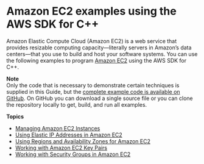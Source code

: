# Amazon EC2 examples using the AWS SDK for C\+\+<a name="examples-ec2"></a>

Amazon Elastic Compute Cloud \(Amazon EC2\) is a web service that provides resizable computing capacity—literally servers in Amazon’s data centers—that you use to build and host your software systems\. You can use the following examples to program [Amazon EC2](https://aws.amazon.com/ec2) using the AWS SDK for C\+\+\.

**Note**  
Only the code that is necessary to demonstrate certain techniques is supplied in this Guide, but the [complete example code is available on GitHub](https://github.com/awsdocs/aws-doc-sdk-examples/tree/main/cpp)\. On GitHub you can download a single source file or you can clone the repository locally to get, build, and run all examples\.

**Topics**
+ [Managing Amazon EC2 Instances](examples-ec2-instances.md)
+ [Using Elastic IP Addresses in Amazon EC2](examples-ec2-elastic-ip.md)
+ [Using Regions and Availability Zones for Amazon EC2](examples-ec2-regions-zones.md)
+ [Working with Amazon EC2 Key Pairs](examples-ec2-key-pairs.md)
+ [Working with Security Groups in Amazon EC2](examples-ec2-security-groups.md)